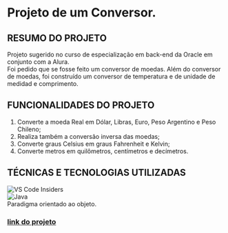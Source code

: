 # Projeto de um Conversor.

## **RESUMO DO PROJETO**
Projeto sugerido no curso de especialização em back-end da Oracle em conjunto com a Alura. <br>
Foi pedido que se fosse feito um conversor de moedas. Além do conversor de moedas, foi construído um conversor de temperatura e de unidade de medidad e comprimento.
<br>
## **FUNCIONALIDADES DO PROJETO**
1. Converte a moeda Real em Dólar, Libras, Euro, Peso Argentino e Peso Chileno;
2. Realiza também a conversão inversa das moedas;
3. Converte graus Celsius em graus Fahrenheit e Kelvin;
4. Converte metros em quilômetros, centímetros e decímetros.

## **TÉCNICAS E TECNOLOGIAS UTILIZADAS**
![VS Code Insiders](https://img.shields.io/badge/VS%20Code%20Insiders-35b393.svg?style=for-the-badge&logo=visual-studio-code&logoColor=white) <br>
![Java](https://img.shields.io/badge/java-%23ED8B00.svg?style=for-the-badge&logo=openjdk&logoColor=white) <br>
Paradigma orientado ao objeto.

### [link do projeto](https://github.com/DarkFelipe/Projeto_Conversor/tree/projeto/src)




